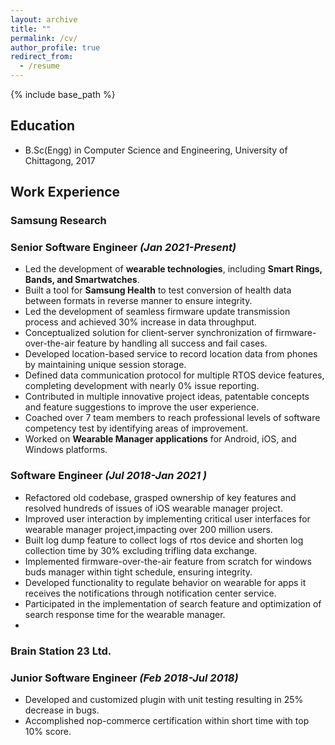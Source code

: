 ```yaml
---
layout: archive
title: ""
permalink: /cv/
author_profile: true
redirect_from:
  - /resume
---
```




{% include base_path %}

## Education

* B.Sc(Engg) in Computer Science and Engineering, University of Chittagong, 2017

## Work Experience

### **Samsung Research**  
### Senior Software Engineer *(Jan 2021-Present)*
- Led the development of **wearable technologies**, including **Smart Rings, Bands, and Smartwatches**.
- Built a tool for **Samsung Health** to test conversion of health data between formats in reverse manner to ensure integrity.
- Led the development of seamless firmware update transmission process and achieved 30% increase in data throughput.
- Conceptualized solution for client-server synchronization of firmware-over-the-air feature by handling all success and fail cases.
- Developed location-based service to record location data from phones by maintaining unique session storage.
- Defined data communication protocol for multiple RTOS device features, completing development with nearly 0% issue reporting.
- Contributed in multiple innovative project ideas, patentable concepts and feature suggestions to improve the user experience.
- Coached over 7 team members to reach professional levels of software competency test by identifying areas of improvement.
- Worked on **Wearable Manager applications** for Android, iOS, and Windows platforms.

### Software Engineer *(Jul 2018-Jan 2021 )*
- Refactored old codebase, grasped ownership of key features and resolved hundreds of issues of iOS wearable manager project.
- Improved user interaction by implementing critical user interfaces for wearable manager project,impacting over 200 million users.
- Built log dump feature to collect logs of rtos device and shorten log collection time by 30% excluding trifling data exchange.
- Implemented firmware-over-the-air feature from scratch for windows buds manager within tight schedule, ensuring integrity.
- Developed functionality to regulate behavior on wearable for apps it receives the notifications through notification center service.
- Participated in the implementation of search feature and optimization of search response time for the wearable manager.
- 
### **Brain Station 23 Ltd.**  
### Junior Software Engineer *(Feb 2018-Jul 2018)*
- Developed and customized plugin with unit testing resulting in 25% decrease in bugs.
- Accomplished nop-commerce certification within short time with top 10% score.

